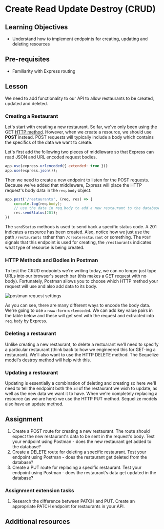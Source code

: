 # Create Read Update Destroy (CRUD)

## Learning Objectives
- Understand how to implement endpoints for creating, updating and deleting resources

## Pre-requisites

- Familiarity with Express routing

## Lesson
We need to add functionality to our API to allow restaurants to be created, updated and deleted.

### Creating a Restaurant

Let's start with creating a new restaurant. So far, we've only been using the GET [HTTP method](https://developer.mozilla.org/en-US/docs/Web/HTTP/Methods). However, when we create a resource, we should use **POST** instead. POST requests will typically include a body which contains the specifics of the data we want to create.

Let's first add the following two pieces of middleware so that Express can read JSON and URL encoded request bodies.

```javascript
app.use(express.urlencoded({ extended: true }))
app.use(express.json());
```

Then we need to create a new endpoint to listen for the POST requests. Because we've added that middleware, Express will place the HTTP request's body data in the `req.body` object.

```javascript
app.post('/restaurants', (req, res) => {    
    console.log(req.body);
    // use the data in req.body to add a new restaurant to the database
    res.sendStatus(201);
})
```

The `sendStatus` methods is used to send back a specific status code. A 201 indicates a resource has been created. Also, notice how we just use the path `/restaurants` rather than `/createrestaurant` or something. The `POST` signals that this endpoint is used for creating, the `/restaurants` indicates what type of resource is being created.

### HTTP Methods and Bodies in Postman

To test the CRUD endpoints we're writing today, we can no longer just type URLs into our browser's search bar (this makes a GET request with no body). Fortunately, Postman allows you to choose which HTTP method your request will use and also add data to its body.

![postman request settings](https://user-images.githubusercontent.com/44523714/118126899-dd39ae80-b3f0-11eb-8a85-a7471d9caf2e.png)

As you can see, there are many different ways to encode the body data. We're going to use `x-www-form-urlencoded`. We can add key value pairs in the table below and these will get sent with the request and extracted into `req.body` by Express.

### Deleting a restaurant

Unlike creating a new restaurant, to delete a restuarant we'll need to specify a particular restaurant (think back to how we engineered this for GET-ing a restaurant). We'll also want to use the HTTP DELETE method. The Sequelize model's [destroy method](https://sequelize.org/master/class/lib/model.js~Model.html#instance-method-destroy) will help with this.

### Updating a restaurant

Updating is essentially a combination of deleting and creating so here we'll need to tell the endpoint both the `id` of the restaurant we wish to update, as well as the new data we want it to have. When we're completely replacing a resource (as we are here) we use the HTTP PUT method. Sequelize models also have an [update method](https://sequelize.org/master/class/lib/model.js~Model.html#instance-method-update).

## Assignment
1. Create a POST route for creating a new restaurant. The route should expect the new restaurant's data to be sent in the request's body. Test your endpoint using Postman - does the new restaurant get added to the database?
2. Create a DELETE route for deleting a specific restaurant. Test your endpoint using Postman - does the restaurant get deleted from the database?
3. Create a PUT route for replacing a specific restaurant. Test your endpoint using Postman - does the restaurant's data get updated in the database?


### Assignment extension tasks
1. Research the difference between PATCH and PUT. Create an appropriate PATCH endpoint for restaurants in your API.
## Additional resources

